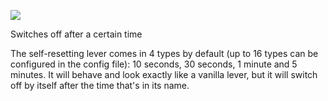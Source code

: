 ![](http://loenwind.info/eio/Self-resetting_lever_10_seconds.png)

Switches off after a certain time

The self-resetting lever comes in 4 types by default (up to 16 types can be configured in the config file): 10 seconds, 30 seconds, 1 minute and 5 minutes. It will behave and look exactly like a vanilla lever, but it will switch off by itself after the time that's in its name.